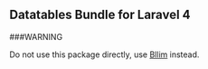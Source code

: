 ## Datatables Bundle for Laravel 4

###WARNING

Do not use this package directly, use [Bllim](https://github.com/antonioribeiro/laravel4-datatables-package.git) instead.